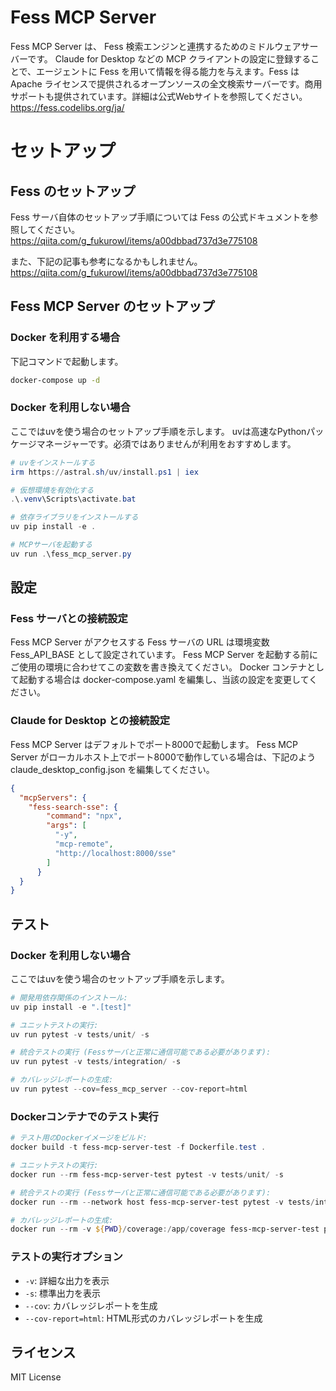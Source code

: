 # Fess MCP Server

Fess MCP Server は、 Fess 検索エンジンと連携するためのミドルウェアサーバーです。
Claude for Desktop などの MCP クライアントの設定に登録することで、エージェントに Fess を用いて情報を得る能力を与えます。Fess は Apache ライセンスで提供されるオープンソースの全文検索サーバーです。商用サポートも提供されています。詳細は公式Webサイトを参照してください。
https://fess.codelibs.org/ja/


# セットアップ

## Fess のセットアップ
Fess サーバ自体のセットアップ手順については Fess の公式ドキュメントを参照してください。
https://qiita.com/g_fukurowl/items/a00dbbad737d3e775108

また、下記の記事も参考になるかもしれません。
https://qiita.com/g_fukurowl/items/a00dbbad737d3e775108

## Fess MCP Server のセットアップ
### Docker を利用する場合
下記コマンドで起動します。

```bash
docker-compose up -d
```

### Docker を利用しない場合
ここではuvを使う場合のセットアップ手順を示します。
uvは高速なPythonパッケージマネージャーです。必須ではありませんが利用をおすすめします。

```powershell
# uvをインストールする
irm https://astral.sh/uv/install.ps1 | iex
```

```powershell
# 仮想環境を有効化する
.\.venv\Scripts\activate.bat
```

```powershell
# 依存ライブラリをインストールする
uv pip install -e .
```

```powershell
# MCPサーバを起動する
uv run .\fess_mcp_server.py
```

## 設定
### Fess サーバとの接続設定
Fess MCP Server がアクセスする Fess サーバの URL は環境変数 Fess_API_BASE として設定されています。
Fess MCP Server を起動する前にご使用の環境に合わせてこの変数を書き換えてください。
Docker コンテナとして起動する場合は docker-compose.yaml を編集し、当該の設定を変更してください。

### Claude for Desktop との接続設定
Fess MCP Server はデフォルトでポート8000で起動します。
Fess MCP Server がローカルホスト上でポート8000で動作している場合は、下記のよう claude_desktop_config.json を編集してください。
```json
{
  "mcpServers": {
    "fess-search-sse": {
        "command": "npx",
        "args": [
          "-y",
          "mcp-remote",
          "http://localhost:8000/sse"
        ]
      }
  }
}
```

## テスト

### Docker を利用しない場合
ここではuvを使う場合のセットアップ手順を示します。

```powershell
# 開発用依存関係のインストール:
uv pip install -e ".[test]"
```

```powershell
# ユニットテストの実行:
uv run pytest -v tests/unit/ -s
```

```powershell
# 統合テストの実行 (Fessサーバと正常に通信可能である必要があります):
uv run pytest -v tests/integration/ -s
```

```powershell
# カバレッジレポートの生成:
uv run pytest --cov=fess_mcp_server --cov-report=html
```

### Dockerコンテナでのテスト実行

```powershell
# テスト用のDockerイメージをビルド:
docker build -t fess-mcp-server-test -f Dockerfile.test .
```

```powershell
# ユニットテストの実行:
docker run --rm fess-mcp-server-test pytest -v tests/unit/ -s
```

```powershell
# 統合テストの実行 (Fessサーバと正常に通信可能である必要があります):
docker run --rm --network host fess-mcp-server-test pytest -v tests/integration/ -s
```

```powershell
# カバレッジレポートの生成:
docker run --rm -v ${PWD}/coverage:/app/coverage fess-mcp-server-test pytest --cov=fess_mcp_server --cov-report=html
```


### テストの実行オプション

- `-v`: 詳細な出力を表示
- `-s`: 標準出力を表示
- `--cov`: カバレッジレポートを生成
- `--cov-report=html`: HTML形式のカバレッジレポートを生成



## ライセンス

MIT License
